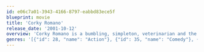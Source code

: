 ```yaml
---
id: e06c7a01-3943-4166-8797-eabbd83ece5f
blueprint: movie
title: 'Corky Romano'
release_date: '2001-10-12'
overview: 'Corky Romano is a bumbling, simpleton, veterinarian and the youngest, outcast son of an aging gangster, named Pops Romano, who calls upon Corky to infiltrate the local FBI and retrieve and destroy evidence being used to incriminate Pops for racketeering charges.'
genres: '[{"id": 28, "name": "Action"}, {"id": 35, "name": "Comedy"}, {"id": 80, "name": "Crime"}]'
---
```

